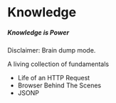 # Knowledge
##### Knowledge is Power

Disclaimer: Brain dump mode.

A living collection of fundamentals

- Life of an HTTP Request
- Browser Behind The Scenes
- JSONP
